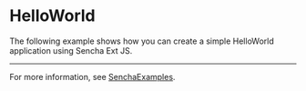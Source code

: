 # HelloWorld #

The following example shows how you can create a simple HelloWorld application using Sencha Ext JS.

---

For more information, see [SenchaExamples](http://senchaexamples.com/2012/02/20/hello-world/).